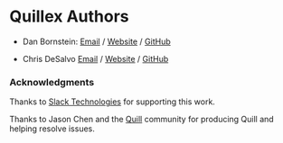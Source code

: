 Quillex Authors
===============

* Dan Bornstein:
  [Email](mailto:danfuzz@milk.com) /
  [Website](http://milk.com/) /
  [GitHub](https://github.com/danfuzz)

* Chris DeSalvo
  [Email](mailto:chris@desalvo.org) /
  [Website](http://desalvo.org/) /
  [GitHub](https://github.com/meantime)

### Acknowledgments

Thanks to [Slack Technologies](https://slack.com/) for supporting this work.

Thanks to Jason Chen and the [Quill](https://quilljs.com/) community for
producing Quill and helping resolve issues.
